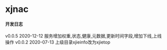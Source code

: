 # xjnac

#### 开发日志
v0.0.5 2020-12-12 服务增加权重,状态,健康,元数据,更新时间字段,增加下线,上线操作
v0.0.2 2020-07-13 上级目录xjieinfo改为xjietop  


